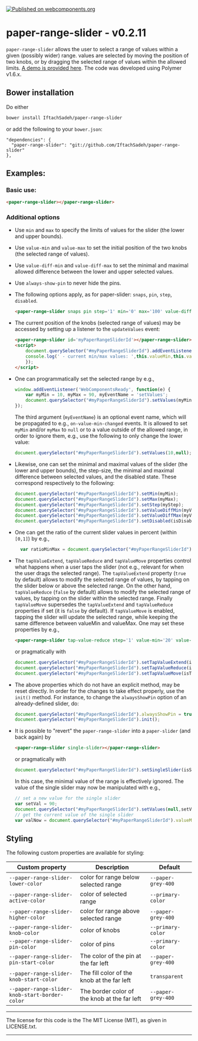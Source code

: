 [![Published on webcomponents.org](https://img.shields.io/badge/webcomponents.org-published-blue.svg)](https://www.webcomponents.org/element/IftachSadeh/paper-range-slider)

# paper-range-slider - v0.2.11

`paper-range-slider` allows the user to select a range of values within a given (possibly wider) range. values are selected by moving the position of two knobs, or by dragging the selected range of values within the allowed limits. [A demo is provided here](http://IftachSadeh.github.io/paper-range-slider/components/paper-range-slider/demo/). The code was developed using Polymer v1.6.x.

## Bower installation
Do either
```bash
bower install IftachSadeh/paper-range-slider
```
or add the following to your `bower.json`:
```
"dependencies": {
  "paper-range-slider": "git://github.com/IftachSadeh/paper-range-slider"
},
```

## Examples:

### Basic use:

<!--
```
<custom-element-demo>
  <template>
    <script src="../webcomponentsjs/webcomponents-lite.js"></script>
    <link rel="import" href="paper-range-slider.html">
    <paper-range-slider></paper-range-slider>
  </template>
</custom-element-demo>
```
-->
```html
<paper-range-slider></paper-range-slider>
```

### Additional options

- Use `min` and `max` to specify the limits of values for the slider (the lower and upper bounds).
- Use `value-min` and `value-max` to set the initial position of the two knobs (the selected range of values).
- Use `value-diff-min` and `value-diff-max` to set the minimal and maximal allowed difference between the lower and upper selected values.
- Use `always-show-pin` to never hide the pins.
- The following options apply, as for paper-slider: `snaps`, `pin`, `step`, `disabled`.

  <!--
  ```
  <custom-element-demo>
    <template>
      <script src="../webcomponentsjs/webcomponents-lite.js"></script>
      <link rel="import" href="paper-range-slider.html">
      <br>
      <paper-range-slider snaps pin step='1' min='0' max='100' value-diff-min="10" value-diff-max="50" value-min='30' value-max='60'></paper-range-slider>
    </template>
  </custom-element-demo>
  ```
  -->
  ```html
  <paper-range-slider snaps pin step='1' min='0' max='100' value-diff-min="10" value-diff-max="50" value-min='30' value-max='60'></paper-range-slider>
  ```

- The current position of the knobs (selected range of values) may be accessed by setting up a listener to the `updateValues` event:

  <!--
  ```
  <custom-element-demo>
    <template>
      <script src="../webcomponentsjs/webcomponents-lite.js"></script>
      <link rel="import" href="paper-range-slider.html">
      <paper-range-slider id='myPaperRangeSliderId'></paper-range-slider>
      <script>
          document.querySelector("#myPaperRangeSliderId").addEventListener('updateValues', function (customEvent) {
          console.log(' - current min/max values: ',this.valueMin,this.valueMax)
          });
      </script>
    </template>
  </custom-element-demo>
  ```
  -->
  ```html
  <paper-range-slider id='myPaperRangeSliderId'></paper-range-slider>
  <script>
      document.querySelector("#myPaperRangeSliderId").addEventListener('updateValues', function (customEvent) {
      console.log(' - current min/max values: ',this.valueMin,this.valueMax)
      });
  </script>
  ```

- One can programmatically set the selected range by e.g., 
  ```javascript
  window.addEventListener('WebComponentsReady', function(e) {
      var myMin = 10, myMax = 90, myEventName = 'setValues';
      document.querySelector("#myPaperRangeSliderId").setValues(myMin,myMax,myEventName);
  });
  ```
  The third argument (`myEventName`) is an optional event name, which will be propagated to e.g., `on-value-min-changed` events.
  It is allowed to set `myMin` and/or `myMax` to `null` or to a value outside of the allowed range, in order to ignore them, e.g., use the following to only change the lower value:
  ```javascript
  document.querySelector("#myPaperRangeSliderId").setValues(10,null);
  ```

- Likewise, one can set the minimal and maximal values of the slider (the lower and upper bounds), the step-size, the minimal and maximal difference between selected values, and the disabled state. These correspond respectively to the following:
  ```javascript
  document.querySelector("#myPaperRangeSliderId").setMin(myMin);
  document.querySelector("#myPaperRangeSliderId").setMax(myMax);
  document.querySelector("#myPaperRangeSliderId").setStep(myStep);
  document.querySelector("#myPaperRangeSliderId").setValueDiffMin(myValueDiffMin);
  document.querySelector("#myPaperRangeSliderId").setValueDiffMax(myValueDiffMax);
  document.querySelector("#myPaperRangeSliderId").setDisabled(isDisabled);
  ```

- One can get the ratio of the current slider values in percent (within `[0,1]`) by e.g., 
  ```javascript
    var ratioMinMax = document.querySelector("#myPaperRangeSliderId").getRatio();
  ```

- The `tapValueExtend`, `tapValueReduce` and `tapValueMove` properties control what happens when a user taps the slider (not e.g., relevant for when the user drags the selected range). The `tapValueExtend` property (`true` by default) allows to modify the selected range of values, by tapping on the slider below or above the selected range. On the other hand, `tapValueReduce` (`false` by default) allows to modify the selected range of values, by tapping on the slider within the selected range. Finally `tapValueMove` supersedes the `tapValueExtend` and `tapValueReduce` properties if set (it is `false` by default). If `tapValueMove` is enabled, tapping the slider will update the selected range, while keeping the same difference between valueMin and valueMax. One may set these properties by e.g.,
  
  <!--
  ```
  <custom-element-demo>
    <template>
      <script src="../webcomponentsjs/webcomponents-lite.js"></script>
      <link rel="import" href="paper-range-slider.html">
      <paper-range-slider tap-value-reduce step='1' value-min='20' value-max='70' max='100' min='0'></paper-range-slider>    
    </template>
  </custom-element-demo>
  ```
  -->
  ```html
  <paper-range-slider tap-value-reduce step='1' value-min='20' value-max='70' max='100' min='0'></paper-range-slider>    
  ```
  or pragmatically with
  ```javascript
  document.querySelector("#myPaperRangeSliderId").setTapValueExtend(isTapValueExtend);
  document.querySelector("#myPaperRangeSliderId").setTapValueReduce(isTapValueReduce);
  document.querySelector("#myPaperRangeSliderId").setTapValueMove(isTapValueMove);
  ```

- The above properties which do not have an explicit method, may be reset directly. In order for the changes to take effect properly, use the `init()` method. For instance, to change the `alwaysShowPin` option of an already-defined slider, do:
  ```javascript
  document.querySelector("#myPaperRangeSliderId").alwaysShowPin = true;
  document.querySelector("#myPaperRangeSliderId").init();
  ```

- It is possible to "revert" the `paper-range-slider` into a `paper-slider` (and back again) by
  
  <!--
  ```
  <custom-element-demo>
    <template>
      <script src="../webcomponentsjs/webcomponents-lite.js"></script>
      <link rel="import" href="paper-range-slider.html">
      <paper-range-slider single-slider></paper-range-slider>
    </template>
  </custom-element-demo>
  ```
  -->
  ```html
  <paper-range-slider single-slider></paper-range-slider>
  ```

  or pragmatically with
  ```javascript
  document.querySelector("#myPaperRangeSliderId").setSingleSlider(isSingleSlider);
  ```
  In this case, the minimal value of the range is effectively ignored. The value of the single slider may now be manipulated with e.g.,
  ```javascript
  // set a new value for the single slider
  var setVal = 90;
  document.querySelector("#myPaperRangeSliderId").setValues(null,setVal);
  // get the current value of the single slider
  var valNow = document.querySelector("#myPaperRangeSliderId").valueMax;
  ```


## Styling

The following custom properties are available for styling:

Custom property | Description | Default
----------------|-------------|----------
`--paper-range-slider-lower-color` | color for range below selected range | `--paper-grey-400`
`--paper-range-slider-active-color` | color of selected range | `--primary-color`
`--paper-range-slider-higher-color` | color for range above selected range | `--paper-grey-400`
`--paper-range-slider-knob-color` | color of knobs | `--primary-color`
`--paper-range-slider-pin-color` | color of pins | `--primary-color`
`--paper-range-slider-pin-start-color` | The color of the pin at the far left | `--paper-grey-400`
`--paper-range-slider-knob-start-color` | The fill color of the knob at the far left | `transparent`
`--paper-range-slider-knob-start-border-color` | The border color of the knob at the far left | `--paper-grey-400`


---

The license for this code is the The MIT License (MIT), as given in LICENSE.txt.

---